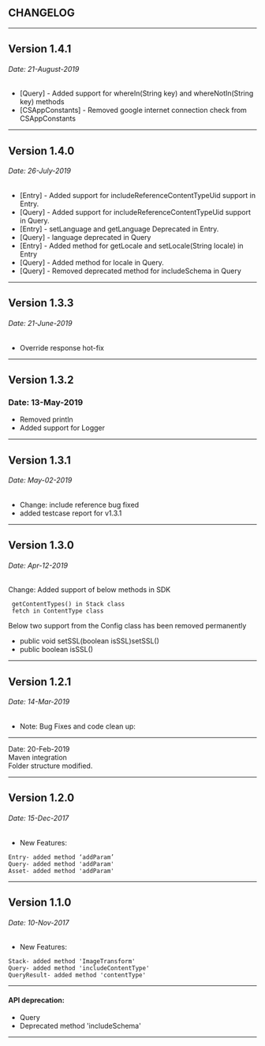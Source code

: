
## CHANGELOG

------------------------------------------------

## Version 1.4.1
   ###### Date: 21-August-2019
   - [Query] - Added support for whereIn(String key) and whereNotIn(String key) methods
   - [CSAppConstants] - Removed google internet connection check from CSAppConstants
   
------------------------------------------------


## Version 1.4.0
   ###### Date: 26-July-2019
   - [Entry] - Added support for includeReferenceContentTypeUid support in Entry.
   - [Query] - Added support for includeReferenceContentTypeUid support in Query.
   - [Entry] - setLanguage and getLanguage Deprecated in Entry. 
   - [Query] - language deprecated in Query
   - [Entry] - Added method for getLocale and setLocale(String locale) in Entry
   - [Query] - Added method for locale in Query.
   - [Query] - Removed deprecated method for includeSchema in Query
   
------------------------------------------------


## Version 1.3.3
   ###### Date: 21-June-2019
   - Override response hot-fix

------------------------------------------------

## Version 1.3.2
   ### Date: 13-May-2019
   - Removed println
   - Added support for Logger

------------------------------------------------

## Version 1.3.1
  ###### Date: May-02-2019
  - Change: include reference bug fixed
  - added testcase report for v1.3.1


------------------------------------------------


## Version 1.3.0  
  ###### Date: Apr-12-2019  
  Change: Added support of below methods in SDK   
  
```  
 getContentTypes() in Stack class  
 fetch in ContentType class  
```  
  
Below two support from the Config class has been removed permanently    
- public void setSSL(boolean isSSL)setSSL()  
- public boolean isSSL()  
  
------------------------------------------------  

## Version 1.2.1 
###### Date: 14-Mar-2019
- Note: Bug Fixes and code clean up: 
   
--------------------------------
  
Date: 20-Feb-2019   
Maven integration  
Folder structure modified.  
  
------------------------------------------------  
## Version 1.2.0 
###### Date: 15-Dec-2017  
- New Features:
```
Entry- added method ‘addParam’  
Query- added method 'addParam'  
Asset- added method 'addParam'
 ```  
------------------------------------------------  
  
## Version 1.1.0 
###### Date: 10-Nov-2017  
- New Features:

```  
Stack- added method 'ImageTransform'  
Query- added method 'includeContentType'  
QueryResult- added method 'contentType'  
```
------------------------------------------------  
  
#### API deprecation:  
- Query  
- Deprecated method 'includeSchema'  
------------------------------------------------